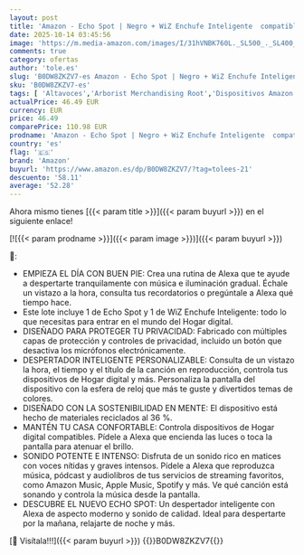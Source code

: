 ```yaml
---
layout: post
title: 'Amazon - Echo Spot | Negro + WiZ Enchufe Inteligente  compatible con Alexa - Kit de inicio de Hogar digital'
date: 2025-10-14 03:45:56
image: 'https://m.media-amazon.com/images/I/31hVNBK760L._SL500_._SL400_.jpg'
comments: true
category: ofertas
author: 'tole.es'
slug: 'B0DW8ZKZV7-es Amazon - Echo Spot | Negro + WiZ Enchufe Inteligente...'
sku: 'B0DW8ZKZV7-es'
tags: [ 'Altavoces','Arborist Merchandising Root','Dispositivos Amazon','Dispositivos Amazon y Accesorios','Dispositivos Amazon y accesorios','Echo Spot','Electrónica','Equipos de audio y Hi-Fi','Paquetes de dispositivos','Self Service','Special Features Stores','alexa','amazon','e97153f7-7531-4959-bcaa-edabbf48d7f8_0','e97153f7-7531-4959-bcaa-edabbf48d7f8_3801','e97153f7-7531-4959-bcaa-edabbf48d7f8_5301','enchufe','inteligente','🇪🇸', ]
actualPrice: 46.49 EUR
currency: EUR
price: 46.49
comparePrice: 110.98 EUR
prodname: 'Amazon - Echo Spot | Negro + WiZ Enchufe Inteligente  compatible con Alexa - Kit de inicio de Hogar digital'
country: 'es'
flag: '🇪🇸'
brand: 'Amazon'
buyurl: 'https://www.amazon.es/dp/B0DW8ZKZV7/?tag=tolees-21'
descuento: '58.11'
average: '52.28'
---
```


Ahora mismo tienes [{{< param title >}}]({{< param buyurl >}}) en el siguiente enlace!

[![{{< param prodname >}}]({{< param image >}})]({{< param buyurl >}})

🔎:

- EMPIEZA EL DÍA CON BUEN PIE: Crea una rutina de Alexa que te ayude a despertarte tranquilamente con música e iluminación gradual. Échale un vistazo a la hora, consulta tus recordatorios o pregúntale a Alexa qué tiempo hace.
- Este lote incluye 1 de Echo Spot y 1 de WiZ Enchufe Inteligente: todo lo que necesitas para entrar en el mundo del Hogar digital.
- DISEÑADO PARA PROTEGER TU PRIVACIDAD: Fabricado con múltiples capas de protección y controles de privacidad, incluido un botón que desactiva los micrófonos electrónicamente.
- DESPERTADOR INTELIGENTE PERSONALIZABLE: Consulta de un vistazo la hora, el tiempo y el título de la canción en reproducción, controla tus dispositivos de Hogar digital y más. Personaliza la pantalla del dispositivo con la esfera de reloj que más te guste y divertidos temas de colores.
- DISEÑADO CON LA SOSTENIBILIDAD EN MENTE: El dispositivo está hecho de materiales reciclados al 36 %.
- MANTÉN TU CASA CONFORTABLE: Controla dispositivos de Hogar digital compatibles. Pídele a Alexa que encienda las luces o toca la pantalla para atenuar el brillo.
- SONIDO POTENTE E INTENSO: Disfruta de un sonido rico en matices con voces nítidas y graves intensos. Pídele a Alexa que reproduzca música, pódcast y audiolibros de tus servicios de streaming favoritos, como Amazon Music, Apple Music, Spotify y más. Ve qué canción está sonando y controla la música desde la pantalla.
- DESCUBRE EL NUEVO ECHO SPOT: Un despertador inteligente con Alexa de aspecto moderno y sonido de calidad. Ideal para despertarte por la mañana, relajarte de noche y más.

[🛒 Visítala!!!]({{< param buyurl >}})
{{<world>}}B0DW8ZKZV7{{</world>}}
